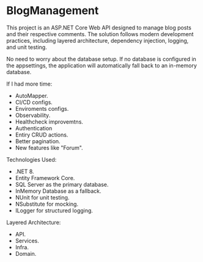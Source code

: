 # BlogManagement
This project is an ASP.NET Core Web API designed to manage blog posts and their respective comments. The solution follows modern development practices, including layered architecture, dependency injection, logging, and unit testing.

No need to worry about the database setup. If no database is configured in the appsettings, the application will automatically fall back to an in-memory database.

If I had more time: 
- AutoMapper.
- CI/CD configs.
- Enviroments configs.
- Observability.
- Healthcheck improvemtns.
- Authentication
- Entiry CRUD actions.
- Better pagination.
- New features like "Forum".

Technologies Used: 
- .NET 8.
-  Entity Framework Core.
-  SQL Server as the primary database.
-  InMemory Database as a fallback.
-  NUnit for unit testing.
-  NSubstitute for mocking.
- ILogger for structured logging.

Layered Architecture:
- API.
- Services.
- Infra.
- Domain.

